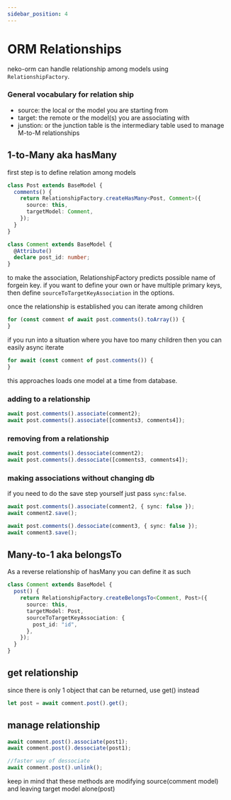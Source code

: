 ```yaml
---
sidebar_position: 4
---
```


# ORM Relationships

neko-orm can handle relationship among models using `RelationshipFactory`.

### General vocabulary for relation ship

- source: the local or the model you are starting from
- target: the remote or the model(s) you are associating with
- junstion: or the junction table is the intermediary table used to manage M-to-M relationships

## 1-to-Many aka hasMany

first step is to define relation among models

```ts
class Post extends BaseModel {
  comments() {
    return RelationshipFactory.createHasMany<Post, Comment>({
      source: this,
      targetModel: Comment,
    });
  }
}

class Comment extends BaseModel {
  @Attribute()
  declare post_id: number;
}
```

to make the association, RelationshipFactory predicts possible name of forgein key. if you want to define your own or have multiple primary keys, then define `sourceToTargetKeyAssociation` in the options.

once the relationship is established you can iterate among children

```ts
for (const comment of await post.comments().toArray()) {
}
```

if you run into a situation where you have too many children then you can easily async iterate

```ts
for await (const comment of post.comments()) {
}
```

this approaches loads one model at a time from database.

### adding to a relationship

```ts
await post.comments().associate(comment2);
await post.comments().associate([comments3, comments4]);
```

### removing from a relationship

```ts
await post.comments().dessociate(comment2);
await post.comments().dessociate([comments3, comments4]);
```

### making associations without changing db

if you need to do the save step yourself just pass `sync:false`.

```ts
await post.comments().associate(comment2, { sync: false });
await comment2.save();

await post.comments().dessociate(comment3, { sync: false });
await comment3.save();
```

## Many-to-1 aka belongsTo

As a reverse relationship of hasMany you can define it as such

```ts
class Comment extends BaseModel {
  post() {
    return RelationshipFactory.createBelongsTo<Comment, Post>({
      source: this,
      targetModel: Post,
      sourceToTargetKeyAssociation: {
        post_id: "id",
      },
    });
  }
}
```

## get relationship

since there is only 1 object that can be returned, use get() instead

```ts
let post = await comment.post().get();
```

## manage relationship

```ts
await comment.post().associate(post1);
await comment.post().dessociate(post1);

//faster way of dessociate
await comment.post().unlink();
```

keep in mind that these methods are modifying source(comment model) and leaving target model alone(post)
